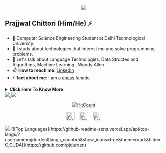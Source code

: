 <p align="center"><img src="https://i.imgur.com/A6bWGFl.gif"/></p>

## Prajjwal Chittori (Him/He) ⚡
- 🔭 Computer Science Engineering Student at Delhi Technological University.
- 👯 I study about technologies that interest me and solve programming problems.
- 💬 Let's talk about Language Technologies, Data Structes and Algorithms, Machine Learning , Woody Allen.
- 📫 **How to reach me**: [LinkedIn](https://www.linkedin.com/in/prajjwal-chittori/)
- ⚡ **fact about me**: I am a [chess](https://lichess.org/@/Prajjwal1/perf/classical) fanatic.

<details>
<summary>
  <b> Click Here To Know More </b>
</summary>


### Little More About Me  

I love movies 🎥, cooking :ramen:, music :saxophone:	and video games :video_game:. I love meeting new people and learning new things, so please feel free to say hello and share a story with me. I'm good at Leadership, Collaboration and Team Building. Currently working as a C++ programmer Intern at [Codespeedy](https://www.codespeedy.com/). Mentored students regarding topics such as technology, management and diversity at [GirlScript](https://www.girlscript.tech/about). The key joke to my young adult life is that if i want to make my parents laugh i tell them about my future plans. I also love giving competetive programming (Who doesn't love bugs, non-sensical problem statements and Time limit Exceeded verdicts ). I'm currently focusing :dart: of Artificial Intelligence, Machine Learning(Convolutional Neural Networks) and ofcourse algorithms.

Here's one of my favorite movies of all time 🎥:- [**Annie Hall** by **Woody Allen**.](https://www.youtube.com/watch?v=OqVgCfZX-yE)

### Programming Languages :scroll:

<img height="32" width="32" src="https://cdn.thekrishna.in/img/icon/cplusplus.svg" />&nbsp;
<img height="32" width="32" src="https://cdn.thekrishna.in/img/icon/python.svg" />&nbsp; 
<img height="32" width="32" src="https://cdn.thekrishna.in/img/icon/java.svg" />&nbsp;
<img height="32" width="32" src="https://cdn.thekrishna.in/img/icon/javascript.svg" />&nbsp; 
<img height="32" width="32" src="https://cdn.thekrishna.in/img/icon/html5.svg" />&nbsp; 
<img height="32" width="32" src="https://cdn.thekrishna.in/img/icon/css3.svg" />&nbsp; 
<img height="32" width="32" src="https://cdn.thekrishna.in/img/icon/php.svg" />&nbsp; 
<img height="32" width="32" src="https://cdn.thekrishna.in/img/icon/gnubash.svg" />&nbsp; 

### Database Systems :bar_chart:

<img height="32" width="32" src="https://cdn.thekrishna.in/img/icon/mysql.svg" />&nbsp; 
<img height="32" width="32" src="https://cdn.thekrishna.in/img/icon/mongodb.svg" />&nbsp; 
<img height="32" width="32" src="https://cdn.thekrishna.in/img/icon/influxdb.svg" />&nbsp;&nbsp;
<img height="32" width="32" src="https://cdn.thekrishna.in/img/icon/couchdb.svg" />&nbsp; 

### Tools and Frameworks :hammer:

<img height="32" width="32" src="https://cdn.thekrishna.in/img/icon/pytorch.svg" />&nbsp;
<img height="32" width="32" src="https://cdn.thekrishna.in/img/icon/tensorflow.svg" />&nbsp; 
<img height="32" width="32" src="https://cdn.thekrishna.in/img/icon/opencv.svg" />&nbsp; 
<img height="32" width="32" src="https://cdn.thekrishna.in/img/icon/docker.svg" />&nbsp; 
<img height="32" width="32" src="https://cdn.thekrishna.in/img/icon/travisci.svg" />&nbsp; 
<img height="32" width="32" src="https://cdn.thekrishna.in/img/icon/git.svg" />&nbsp; 
<img height="32" width="32" src="https://cdn.thekrishna.in/img/icon/inkscape.svg" />&nbsp; 
<img height="32" width="32" src="https://cdn.thekrishna.in/img/icon/gimp.svg" />&nbsp;  
<img height="32" width="32" src="https://cdn.thekrishna.in/img/icon/adobephotoshop.svg" />&nbsp; 
<img height="32" width="32" src="https://cdn.thekrishna.in/img/icon/bootstrap.svg" />&nbsp; 

### Notable Projects :trophy:

1. **[6502 processor Emulator](https://github.com/pjdurden/friendly-neighbourhood-6502)**  
2. **[Vidzz Video Sharing Android Application](https://github.com/pjdurden/Vidzz)**
3. **[Video Content Analysis using Machine Learning(YOLO)](https://github.com/pjdurden/Bellman-Ford-Visualization)**
4. **[AI TicTacToe game using Sockets with Leaderboard](https://github.com/pjdurden/Tic-Tac-Toe-Socket)**
5. **[Visualization of Bellman Ford using OpenGL](https://github.com/pjdurden/Bellman-Ford-Visualization)**
6. **[Memo saving and Sharing Android Application](https://github.com/pjdurden/memo-)**
7. **[Calculator in Material Design Dark Theme (Flutter)](https://github.com/pjdurden/Calculate-flutter)**


### Honors and Award :trophy:

1. **Leetcode 3 Star Programmer [Pjdope](https://leetcode.com/Pjdope/)**  
2. **CodeChef Highest Rating 1854 [pjdurden](https://www.codechef.com/users/pjdurden)**
   - February Challenge 2021 Div 2: Rank - 52 ( College Rank 2)
   - January Challenge 2021 Div 3: Rank - 439 (College Rank 12)
   - CodeChef push_back(2): Rank - 382 (College Rank 6)
   - January Lunchtime 2021 Div 2: Rank - 636
3. **Cleared Facebook Hacker Cup (2020) Qualification Round**
4. **Gold Medal, Young Scientist Talent Test (2017)**
 
<br></details>
<a href= "https://github.com/pjdurden">
  <img align = " center " src = " https://github-readme-stats.vercel.app/api?username=pjdurden&show_icons=true&theme=dark " />
</a>
<a href= "https://github.com/anuraghazra/github-readme-stats">
  <img align = " center " src = " https://github-readme-stats.vercel.app/api/pin/?username=anuraghazra&repo=github-readme-stats " />
</a>

<!-- footer --!>
<p align="center"><a href="http://hits.dwyl.com/pjdurden/public-apis.svg"><img src="http://hits.dwyl.com/pjdurden/public-apis.svg" alt="HitCount"></a></p>
<p align="center">
    <a id="GitHub" href="https://github.com/pjdurden/"><img width="27px" src="https://thekrishna.in/K-Kraken/img/gh.png" alt="Prajjwal Chittori - GitHub" /></a>
    &nbsp;&nbsp;     
    <a id="LinkedIn" href="https://www.linkedin.com/in/prajjwal-chittori/"><img width="27px" src="https://thekrishna.in/K-Kraken/img/linkedin.png" alt="Prajjwal Chittori - LinkedIn" /></a> 
    &nbsp;&nbsp;
   <a id="Mail" href="mailto:prajjwalchittori1@gmail.com"><img width="27px" src="https://thekrishna.in/K-Kraken/img/mail.png?" alt="Prajjwal Chittori - Mail"/></a>
</p>
<img src="https://imgur.com/rilHVxA.png"/>
[![Top Languages](https://github-readme-stats.vercel.app/api/top-langs/?username=pjdurden&langs_count=5&show_icons=true&theme=dark&hide=C,CUDA)](https://github.com/pjdurden)
